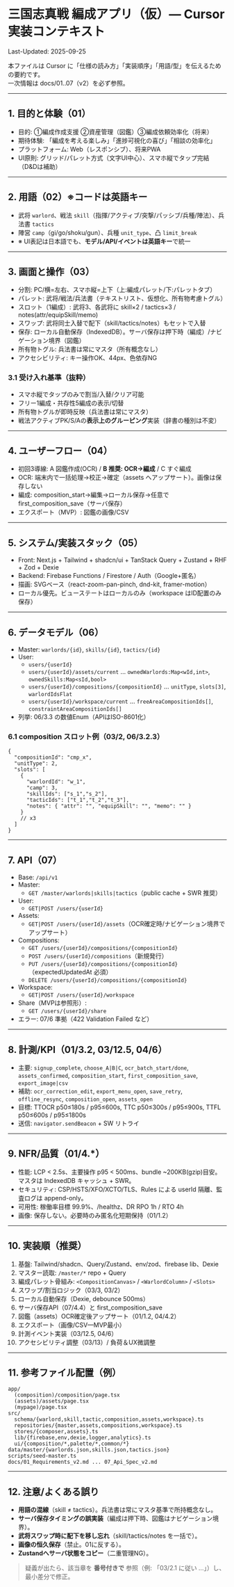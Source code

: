 # 三国志真戦 編成アプリ（仮）— Cursor 実装コンテキスト
Last-Updated: 2025-09-25

本ファイルは Cursor に「仕様の読み方」「実装順序」「用語/型」を伝えるための要約です。  
一次情報は docs/01..07（v2）を必ず参照。

---

## 1. 目的と体験（01）
- 目的: ①編成作成支援 ②資産管理（図鑑）③編成依頼効率化（将来）
- 期待体験: 「編成を考える楽しみ」「進捗可視化の喜び」「相談の効率化」
- プラットフォーム: Web（レスポンシブ）、将来PWA
- UI原則: グリッド/パレット方式（文字UI中心）、スマホ縦でタップ完結（D&Dは補助）

---

## 2. 用語（02）※コードは英語キー
- 武将 `warlord`、戦法 `skill`（指揮/アクティブ/突撃/パッシブ/兵種/陣法）、兵法書 `tactics`
- 陣営 `camp`（gi/go/shoku/gun）、兵種 `unit_type`、凸 `limit_break`
- ※ UI表記は日本語でも、**モデル/API/イベントは英語キー**で統一

---

## 3. 画面と操作（03）
- 分割: PC/横=左右、スマホ縦=上下（上:編成パレット/下:パレットタブ）
- パレット: 武将/戦法/兵法書（テキストリスト、仮想化、所有物考慮トグル）
- スロット（1編成）: 武将3、各武将に skill×2 / tactics×3 / notes(attr/equipSkill/memo)
- スワップ: 武将同士入替で配下（skill/tactics/notes）もセットで入替
- 保存: ローカル自動保存（IndexedDB）。サーバ保存は押下時（編成）/ナビゲーション境界（図鑑）
- 所有物トグル: 兵法書は常にマスタ（所有概念なし）
- アクセシビリティ: キー操作OK、44px、色依存NG

### 3.1 受け入れ基準（抜粋）
- スマホ縦でタップのみで割当/入替/クリア可能
- フリー1編成・共存性5編成の表示/切替
- 所有物トグルが即時反映（兵法書は常にマスタ）
- 戦法アクティブPK/S/Aの**表示上のグルーピング**実装（辞書の種別は不変）

---

## 4. ユーザーフロー（04）
- 初回3導線: A 図鑑作成(OCR) / **B 推奨: OCR→編成** / C すぐ編成
- OCR: 端末内で一括処理→校正→確定（assets へアップサート）。画像は保存しない
- 編成: composition_start→編集→ローカル保存→任意で first_composition_save（サーバ保存）
- エクスポート（MVP）: 図鑑の画像/CSV

---

## 5. システム/実装スタック（05）
- Front: Next.js + Tailwind + shadcn/ui + TanStack Query + Zustand + RHF + Zod + Dexie
- Backend: Firebase Functions / Firestore / Auth（Google+匿名）
- 描画: SVGベース（react-zoom-pan-pinch, dnd-kit, framer-motion）
- ローカル優先。ビューステートはローカルのみ（workspace はID配置のみ保存）

---

## 6. データモデル（06）
- Master: `warlords/{id}`, `skills/{id}`, `tactics/{id}`
- User:
  - `users/{userId}`
  - `users/{userId}/assets/current` … `ownedWarlords:Map<wId,int>`, `ownedSkills:Map<sId,bool>`
  - `users/{userId}/compositions/{compositionId}` … `unitType`, `slots[3]`, `warlordIdsFlat`
  - `users/{userId}/workspace/current` … `freeAreaCompositionIds[]`, `constraintAreaCompositionIds[]`
- 列挙: 06/3.3 の数値Enum（APIはISO-8601化）

### 6.1 composition スロット例（03/2, 06/3.2.3）
```jsonc
{
  "compositionId": "cmp_x",
  "unitType": 2,
  "slots": [
    {
      "warlordId": "w_1",
      "camp": 3,
      "skillIds": ["s_1","s_2"],
      "tacticIds": ["t_1","t_2","t_3"],
      "notes": { "attr": "", "equipSkill": "", "memo": "" }
    }
    // x3
  ]
}
```

---

## 7. API（07）
- Base: `/api/v1`
- Master:
  - `GET /master/warlords|skills|tactics`（public cache + SWR 推奨）
- User:
  - `GET|POST /users/{userId}`
- Assets:
  - `GET|POST /users/{userId}/assets`（OCR確定時/ナビゲーション境界でアップサート）
- Compositions:
  - `GET /users/{userId}/compositions/{compositionId}`
  - `POST /users/{userId}/compositions`（新規発行）
  - `PUT /users/{userId}/compositions/{compositionId}`（expectedUpdatedAt 必須）
  - `DELETE /users/{userId}/compositions/{compositionId}`
- Workspace:
  - `GET|POST /users/{userId}/workspace`
- Share（MVPは参照形）:
  - `GET /users/{userId}/share`
- エラー: 07/6 準拠（422 Validation Failed など）

---

## 8. 計測/KPI（01/3.2, 03/12.5, 04/6）
- 主要: `signup_complete`, `choose_A|B|C`, `ocr_batch_start/done`, `assets_confirmed`, `composition_start`, `first_composition_save`, `export_image|csv`
- 補助: `ocr_correction_edit`, `export_menu_open`, `save_retry`, `offline_resync`, `composition_open`, `assets_open`
- 目標: TTOCR p50≤180s / p95≤600s, TTC p50≤300s / p95≤900s, TTFL p50≤600s / p95≤1800s
- 送信: `navigator.sendBeacon` + SW リトライ

---

## 9. NFR/品質（01/4.*）
- 性能: LCP < 2.5s、主要操作 p95 < 500ms、bundle ~200KB(gzip)目安。マスタは IndexedDB キャッシュ + SWR。
- セキュリティ: CSP/HSTS/XFO/XCTO/TLS、Rules による userId 隔離、監査ログは append-only。
- 可用性: 稼働率目標 99.9%、/healthz、DR RPO 1h / RTO 4h
- 画像: 保存しない。必要時のみ匿名化短期保持（01/1.2）

---

## 10. 実装順（推奨）
1) 基盤: Tailwind/shadcn、Query/Zustand、env/zod、firebase lib、Dexie  
2) マスター読取: `/master/*` repo + Query  
3) 編成パレット骨組み: `<CompositionCanvas>` / `<WarlordColumn>` / `<Slots>`  
4) スワップ/割当ロジック（03/3, 03/2）  
5) ローカル自動保存（Dexie, debounce 500ms）  
6) サーバ保存API（07/4.4）と first_composition_save  
7) 図鑑（assets）OCR確定後アップサート（01/1.2, 04/4.2）  
8) エクスポート（画像/CSV—MVP最小）  
9) 計測イベント実装（03/12.5, 04/6）  
10) アクセシビリティ調整（03/13）/ 負荷＆UX微調整

---

## 11. 参考ファイル配置（例）
```
app/
  (composition)/composition/page.tsx
  (assets)/assets/page.tsx
  (mypage)/page.tsx
src/
  schema/{warlord,skill,tactic,composition,assets,workspace}.ts
  repositories/{master,assets,compositions,workspace}.ts
  stores/{composer,assets}.ts
  lib/{firebase,env,dexie,logger,analytics}.ts
  ui/{composition/*,palette/*,common/*}
data/master/{warlords.json,skills.json,tactics.json}
scripts/seed-master.ts
docs/01_Requirements_v2.md ... 07_Api_Spec_v2.md
```

---

## 12. 注意/よくある誤り
- **用語の混線**（skill ≠ tactics）。兵法書は常にマスタ基準で所持概念なし。
- **サーバ保存タイミングの誤実装**（編成は押下時、図鑑はナビゲーション境界）。
- **武将スワップ時に配下を移し忘れ**（skill/tactics/notes を一括で）。
- **画像の恒久保存**（禁止。01に反する）。
- **Zustandへサーバ状態をコピー**（二重管理NG）。

> 疑義が出たら、該当章を **番号付きで** 参照（例: 「03/2.1 に従い …」）し、最小差分で修正。
